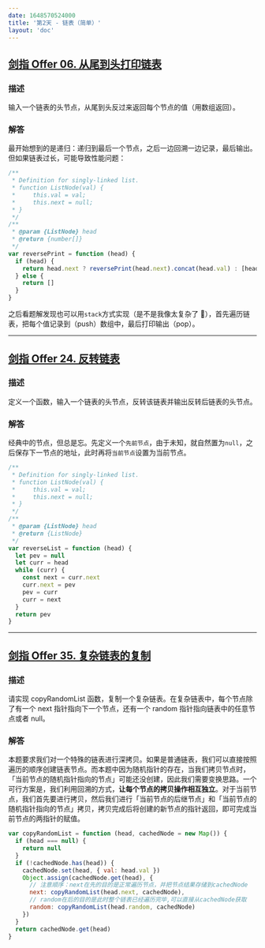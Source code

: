 ```yaml
---
date: 1648570524000
title: '第2天 - 链表（简单）'
layout: 'doc'
---
```


## [剑指 Offer 06. 从尾到头打印链表](https://leetcode-cn.com/problems/cong-wei-dao-tou-da-yin-lian-biao-lcof/)

### 描述

输入一个链表的头节点，从尾到头反过来返回每个节点的值（用数组返回）。

### 解答

最开始想到的是递归：递归到最后一个节点，之后一边回溯一边记录，最后输出。但如果链表过长，可能导致性能问题：

```javascript
/**
 * Definition for singly-linked list.
 * function ListNode(val) {
 *     this.val = val;
 *     this.next = null;
 * }
 */
/**
 * @param {ListNode} head
 * @return {number[]}
 */
var reversePrint = function (head) {
  if (head) {
    return head.next ? reversePrint(head.next).concat(head.val) : [head.val]
  } else {
    return []
  }
}
```

之后看题解发现也可以用`stack`方式实现（是不是我像太复杂了 🤣），首先遍历链表，把每个值记录到（push）数组中，最后打印输出（pop）。

---

## [剑指 Offer 24. 反转链表](https://leetcode-cn.com/problems/fan-zhuan-lian-biao-lcof/)

### 描述

定义一个函数，输入一个链表的头节点，反转该链表并输出反转后链表的头节点。

### 解答

经典中的节点，但总是忘。先定义一个`先前节点`，由于未知，就自然置为`null`，之后保存下一节点的地址，此时再将`当前节点`设置为当前节点。

```javascript
/**
 * Definition for singly-linked list.
 * function ListNode(val) {
 *     this.val = val;
 *     this.next = null;
 * }
 */
/**
 * @param {ListNode} head
 * @return {ListNode}
 */
var reverseList = function (head) {
  let pev = null
  let curr = head
  while (curr) {
    const next = curr.next
    curr.next = pev
    pev = curr
    curr = next
  }
  return pev
}
```

---

## [剑指 Offer 35. 复杂链表的复制](https://leetcode-cn.com/problems/fu-za-lian-biao-de-fu-zhi-lcof/)

### 描述

请实现 copyRandomList 函数，复制一个复杂链表。在复杂链表中，每个节点除了有一个 next 指针指向下一个节点，还有一个 random 指针指向链表中的任意节点或者 null。

### 解答

本题要求我们对一个特殊的链表进行深拷贝。如果是普通链表，我们可以直接按照遍历的顺序创建链表节点。而本题中因为随机指针的存在，当我们拷贝节点时，「当前节点的随机指针指向的节点」可能还没创建，因此我们需要变换思路。一个可行方案是，我们利用回溯的方式，**让每个节点的拷贝操作相互独立**。对于当前节点，我们首先要进行拷贝，然后我们进行「当前节点的后继节点」和「当前节点的随机指针指向的节点」拷贝，拷贝完成后将创建的新节点的指针返回，即可完成当前节点的两指针的赋值。

```javascript
var copyRandomList = function (head, cachedNode = new Map()) {
  if (head === null) {
    return null
  }
  if (!cachedNode.has(head)) {
    cachedNode.set(head, { val: head.val })
    Object.assign(cachedNode.get(head), {
      // 注意顺序：next在先的目的是正常遍历节点，并把节点结果存储到cachedNode
      next: copyRandomList(head.next, cachedNode),
      // random在后的目的是此时整个链表已经遍历完毕,可以直接从cachedNode获取
      random: copyRandomList(head.random, cachedNode)
    })
  }
  return cachedNode.get(head)
}
```
